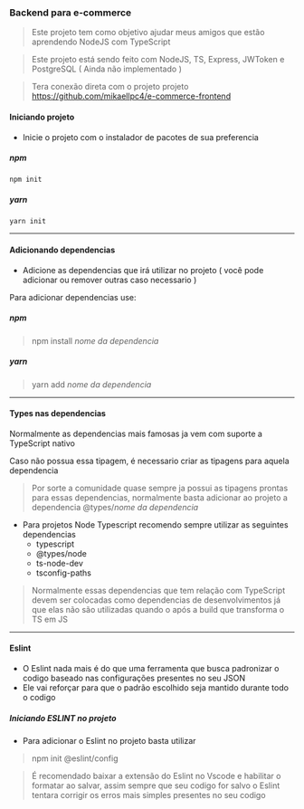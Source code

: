 ### Backend para e-commerce

> Este projeto tem como objetivo ajudar meus amigos que estão aprendendo NodeJS com TypeScript

> Este projeto está sendo feito com NodeJS, TS, Express, JWToken e PostgreSQL ( Ainda não implementado )

> Tera conexão direta com o projeto projeto https://github.com/mikaellpc4/e-commerce-frontend

#### Iniciando projeto

- Inicie o projeto com o instalador de pacotes de sua preferencia

##### npm
```=
npm init
```

##### yarn
```
yarn init
```
<hr />

#### Adicionando dependencias

- Adicione as dependencias que irá utilizar no projeto ( você pode adicionar ou remover outras caso necessario )

Para adicionar dependencias use:
##### npm
> npm install *nome da dependencia*

##### yarn
> yarn add *nome da dependencia*

<hr />

#### Types nas dependencias

Normalmente as dependencias mais famosas ja vem com suporte a TypeScript nativo

Caso não possua essa tipagem, é necessario criar as tipagens para aquela dependencia
 
> Por sorte a comunidade quase sempre ja possui as tipagens prontas para essas dependencias, normalmente basta adicionar ao projeto a dependencia @types/*nome da dependencia*


- Para projetos Node Typescript recomendo sempre utilizar as seguintes dependencias
  - typescript
  - @types/node
  - ts-node-dev
  - tsconfig-paths

> Normalmente essas dependencias que tem relação com TypeScript devem ser colocadas como dependencias de desenvolvimentos já que elas não são utilizadas quando o após a build que transforma o TS em JS

<hr />

#### Eslint

- O Eslint nada mais é do que uma ferramenta que busca padronizar o codigo baseado nas configurações presentes no seu JSON
- Ele vai reforçar para que o padrão escolhido seja mantido durante todo o codigo

##### Iniciando ESLINT no projeto

- Para adicionar o Eslint no projeto basta utilizar

> npm init @eslint/config

> É recomendado baixar a extensão do Eslint no Vscode e habilitar o formatar ao salvar, assim sempre que seu codigo for salvo o Eslint tentara corrigir os erros mais simples presentes no seu codigo
